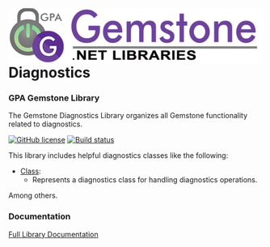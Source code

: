 <img align="right" src="img/gemstone-wide-600.png" alt="gemstone logo">

# Diagnostics
### GPA Gemstone Library

The Gemstone Diagnostics Library organizes all Gemstone functionality related to diagnostics.

[![GitHub license](https://img.shields.io/github/license/gemstone/diagnostics?color=4CC61E)](https://github.com/gemstone/diagnostics/blob/master/LICENSE)
[![Build status](https://ci.appveyor.com/api/projects/status/ury75mtaq7tj1sp0?svg=true)](https://ci.appveyor.com/project/ritchiecarroll/diagnostics)

This library includes helpful diagnostics classes like the following:

* [Class](https://gemstone.github.io/diagnostics/help/html/T_gemstone_diagnostics_Class.htm):
  * Represents a diagnostics class for handling diagnostics operations.

Among others.

### Documentation
[Full Library Documentation](https://gemstone.github.io/diagnostics/help)